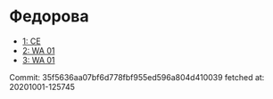 # Федорова
- [1: CE](1.md)
- [2: WA 01](2.md)
- [3: WA 01](3.md)

Commit: 35f5636aa07bf6d778fbf955ed596a804d410039
 fetched at: 20201001-125745
